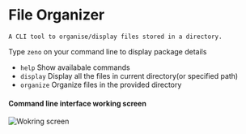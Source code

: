 # File Organizer
    A CLI tool to organise/display files stored in a directory.

Type `zeno` on your command line to display package details

- `help` Show availabale commands
- `display` Display all the files in current directory(or specified path)
- `organize` Organize files in the provided directory 

#### Command line interface working screen

![Wokring screen](FileOrganiser\images\workingScreen.PNG "CLI Display for program")